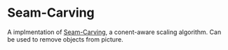 # Seam-Carving

A implmentation of [Seam-Carving](https://en.wikipedia.org/wiki/Seam_carving), a conent-aware scaling algorithm. Can be used to remove objects from picture. 
